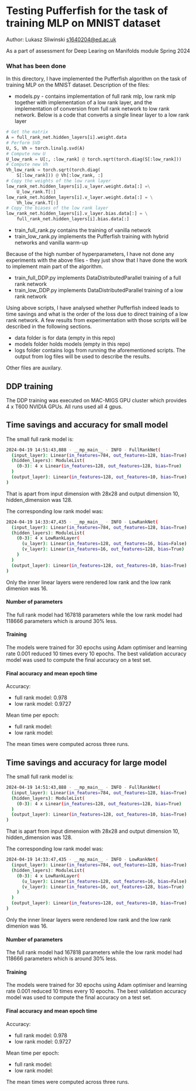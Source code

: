 # Testing Pufferfish for the task of training MLP on MNIST dataset

Author: Lukasz Sliwinski s1640204@ed.ac.uk

As a part of assessment for Deep Learing on Manifolds module Spring 2024

### What has been done

In this directory, I have implemented the Pufferfish algorithm on the task of training MLP on the MNIST dataset. Description of the files:

- models.py - contains implementation of full rank mlp, low rank mlp together with implementation of a low rank layer, and the implementation of conversion from full rank network to low rank network. Below is a code that converts a single linear layer to a low rank layer

```python
# Get the matrix
A = full_rank_net.hidden_layers[i].weight.data
# Perform SVD
U, S, Vh = torch.linalg.svd(A)
# Compute new U
U_low_rank = U[:, :low_rank] @ torch.sqrt(torch.diag(S[:low_rank]))
# Compute new Vh
Vh_low_rank = torch.sqrt(torch.diag(
    S[:low_rank])) @ Vh[:low_rank, :]
# Copy the weights of the low rank layer
low_rank_net.hidden_layers[i].u_layer.weight.data[:] =\
    U_low_rank.T[:]
low_rank_net.hidden_layers[i].v_layer.weight.data[:] = \
    Vh_low_rank.T[:]
# Copy the biases of the low rank layer
low_rank_net.hidden_layers[i].v_layer.bias.data[:] = \
    full_rank_net.hidden_layers[i].bias.data[:]
```

- train_full_rank.py contains the training of vanilla network
- train_low_rank.py implements the Pufferfish training with hybrid networks and vanilla warm-up
  
Because of the high number of hyperparameters, I have not done any experiments with the above files - they just show that I have done the work to implement main part of the algorithm.

- train_full_DDP.py implements DataDistributedParallel training of a full rank network
- train_low_DDP.py implements DataDistributedParallel training of a low rank network

Using above scripts, I have analysed whether Pufferfish indeed leads to time savings and what is the order of the loss due to direct training of a low rank network. A few results from experimentation with those scripts will be described in the following sections.

- data folder is for data (empty in this repo)
- models folder holds models (empty in this repo)
- logs folder contains logs from running the aforementioned scripts. The output from log files will be used to describe the results.

Other files are auxilary.

## DDP training

The DDP training was executed on MAC-MIGS GPU cluster which provides 4 x T600 NVIDIA GPUs. All runs used all 4 gpus.

## Time savings and accuracy for small model

The small full rank model is:
```bash
2024-04-19 14:51:43,888 - __mp_main__ - INFO - FullRankNet(
  (input_layer): Linear(in_features=784, out_features=128, bias=True)
  (hidden_layers): ModuleList(
    (0-3): 4 x Linear(in_features=128, out_features=128, bias=True)
  )
  (output_layer): Linear(in_features=128, out_features=10, bias=True)
)
```

That is apart from input dimension with 28x28 and output dimension 10, hidden_dimension was 128.

The corresponding low rank model was:
```bash
2024-04-19 14:33:47,435 - __mp_main__ - INFO - LowRankNet(
  (input_layer): Linear(in_features=784, out_features=128, bias=True)
  (hidden_layers): ModuleList(
    (0-3): 4 x LowRankLayer(
      (u_layer): Linear(in_features=128, out_features=16, bias=False)
      (v_layer): Linear(in_features=16, out_features=128, bias=True)
    )
  )
  (output_layer): Linear(in_features=128, out_features=10, bias=True)
)
```
Only the inner linear layers were rendered low rank and the low rank dimenion was 16.

#### Number of parameters

The full rank model had 167818 parameters while the low rank model had 118666 parameters which is around 30\% less.

#### Training

The models were trained for 30 epochs using Adam optimiser and learning rate 0.001 reduced 10 times every 10 epochs. The best validation accuracy model was used to compute the final accuracy on a test set.

#### Final accuracy and mean epoch time

Accuracy:

- full rank model: 0.978
- low rank model: 0.9727
  
Mean time per epoch:

- full rank model: 
- low rank model:

The mean times were computed across three runs.

## Time savings and accuracy for large model

The small full rank model is:
```bash
2024-04-19 14:51:43,888 - __mp_main__ - INFO - FullRankNet(
  (input_layer): Linear(in_features=784, out_features=128, bias=True)
  (hidden_layers): ModuleList(
    (0-3): 4 x Linear(in_features=128, out_features=128, bias=True)
  )
  (output_layer): Linear(in_features=128, out_features=10, bias=True)
)
```

That is apart from input dimension with 28x28 and output dimension 10, hidden_dimension was 128.

The corresponding low rank model was:
```bash
2024-04-19 14:33:47,435 - __mp_main__ - INFO - LowRankNet(
  (input_layer): Linear(in_features=784, out_features=128, bias=True)
  (hidden_layers): ModuleList(
    (0-3): 4 x LowRankLayer(
      (u_layer): Linear(in_features=128, out_features=16, bias=False)
      (v_layer): Linear(in_features=16, out_features=128, bias=True)
    )
  )
  (output_layer): Linear(in_features=128, out_features=10, bias=True)
)
```
Only the inner linear layers were rendered low rank and the low rank dimenion was 16.

#### Number of parameters

The full rank model had 167818 parameters while the low rank model had 118666 parameters which is around 30\% less.

#### Training

The models were trained for 30 epochs using Adam optimiser and learning rate 0.001 reduced 10 times every 10 epochs. The best validation accuracy model was used to compute the final accuracy on a test set.

#### Final accuracy and mean epoch time

Accuracy:

- full rank model: 0.978
- low rank model: 0.9727
  
Mean time per epoch:

- full rank model: 
- low rank model:

The mean times were computed across three runs.
